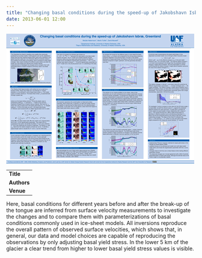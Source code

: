 ```yaml
---
title: "Changing basal conditions during the speed-up of Jakobshavn Isbræ, Greenland"
date: 2013-06-01 12:00
---
```


![](/img/applications/habermann_egu_2013poster.png)


||
|-
| **Title** | [Changing basal conditions during the speed-up of Jakobshavn Isbræ, Greenland](http://gi.alaska.edu/snowice/glaciers/iceflow/Habermann_EGU_2013Poster.pdf) |
| **Authors** | [Marijke Habermann](http://glaciers.gi.alaska.edu/people/habermann), Martin Truffer, and David Maxwell, University of Alaska Fairbanks |
| **Venue** | [EGU 2013](http://www.egu2013.eu/) |

Here, basal conditions for different years before and after the break-up of the tongue are inferred from surface velocity measurements to investigate the changes and to compare them with parameterizations of basal conditions commonly used in ice-sheet models.
All inversions reproduce the overall pattern of observed surface velocities, which shows that, in general, our data and model choices are capable of reproducing the observations by only adjusting basal yield stress. In the lower 5 km of the glacier a clear trend from higher to lower basal yield stress values is visible.

